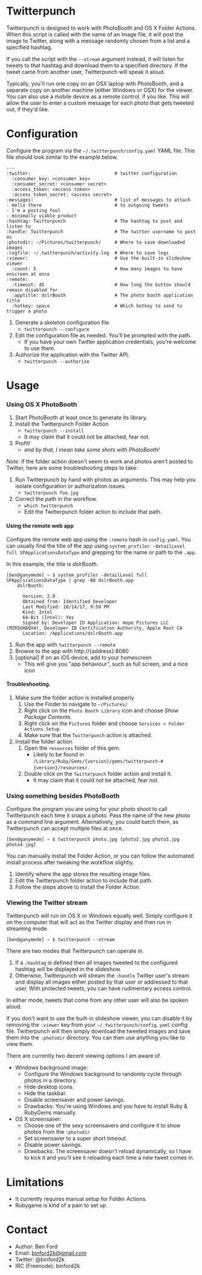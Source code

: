 Twitterpunch
===============

Twitterpunch is designed to work with PhotoBooth and OS X Folder Actions.
When this script is called with the name of an image file, it will post the
image to Twitter, along with a message randomly chosen from a list and a
specified hashtag.

If you call the script with the `--stream` argument instead, it will listen
for tweets to that hashtag and download them to a specified directory. If
the tweet came from another user, Twitterpunch will speak it aloud.

Typically, you'll run one copy on an OSX laptop with PhotoBooth, and a separate
copy on another machine (either Windows or OSX) for the viewer. You can also use
a mobile device as a remote control, if you like. This will allow the user to
enter a custom message for each photo that gets tweeted out, if they'd like.


Configuration
===========

Configure the program via the `~/.twitterpunch/config.yaml` YAML file. This file
should look similar to the example below.

    ---
    :twitter:                               # twitter configuration
      :consumer_key: <consumer key>
      :consumer_secret: <consumer secret>
      :access_token: <access token>
      :access_token_secret: <access secret>
    :messages:                              # list of messages to attach
    - Hello there                           # to outgoing tweets
    - I'm a posting fool
    - minimally viable product
    :hashtag: Twitterpunch                  # The hashtag to post and listen to
    :handle: Twitterpunch                   # The twitter username to post as
    :photodir: ~/Pictures/twitterpunch/     # Where to save downloaded images
    :logfile: ~/.twitterpunch/activity.log  # Where to save logs
    :viewer:                                # Use the built-in slideshow viewer
      :count: 5                             # How many images to have onscreen at once
    :remote:
      :timeout: 45                          # How long the button should remain disabled for
      :apptitle: dslrBooth                  # The photo booth application title
      :hotkey: space                        # Which hotkey to send to trigger a photo

1. Generate a skeleton configuration file
    * `twitterpunch --configure`
1. Edit the configuration file as needed. You'll be prompted with the path.
    * If you have your own Twitter application credentials, you're welcome to use them.
1. Authorize the application with the Twitter API.
    * `twitterpunch --authorize`


Usage 
==========

### Using OS X PhotoBooth

1. Start PhotoBooth at least once to generate its library.
1. Install the Twitterpunch Folder Action
    * `twitterpunch --install`
    * It may claim that it could not be attached, fear not.
1. Profit!
    * _and by that, I mean take some shots with PhotoBooth!_

*Note*: if the folder action doesn't seem to work and photos aren't posted to
Twitter, here are some troubleshooting steps to take:

1. Run Twitterpunch by hand with photos as arguments. This may help you isolate
   configuration or authorization issues.
    * `twitterpunch foo.jpg`
1. Correct the path in the workflow.
    * `which twitterpunch`
    * Edit the Twitterpunch folder action to include that path.

#### Using the remote web app

Configure the remote web app using the `:remote` hash in `config.yaml`. You can
usually find the title of the app using `system_profiler -detailLevel full SPApplicationsDataType`
and grepping for the name or path to the `.app`.

In this example, the title is _dslrBooth_.

    [ben@ganymede] ~ $ system_profiler -detailLevel full SPApplicationsDataType | grep -B8 dslrBooth.app
        dslrBooth:

          Version: 2.9
          Obtained from: Identified Developer
          Last Modified: 10/14/17, 9:50 PM
          Kind: Intel
          64-Bit (Intel): Yes
          Signed by: Developer ID Application: Hope Pictures LLC (MZR5GHAQX4), Developer ID Certification Authority, Apple Root CA
          Location: /Applications/dslrBooth.app

1. Run the app with `twitterpunch --remote`
1. Browse to the app with http://{address}:8080
1. [optional] If on an iOS device, add to your homescreen
    * This will give you "app behaviour", such as full screen, and a nice icon


#### Troubleshooting.

1. Make sure the folder action is installed properly
    1. Use the Finder to navigate to `~/Pictures/`
    1. Right click on the `Photo Booth Library` icon and choose _Show Package Contents_.
    1. Right click on the `Pictures` folder and choose `Services > Folder Actions Setup`
    1. Make sure that the `Twitterpunch` action is attached.
1. Install the folder action
    1. Open the `resources` folder of this gem.
        * Likely to be found in `/Library/Ruby/Gems/{version}/gems/twitterpunch-#{version}/resources/`.
    1. Double click on the `Twitterpunch` folder action and install it.
        * It may claim that it could not be attached, fear not.


### Using something besides PhotoBooth

Configure the program you are using for your photo shoot to call Twitterpunch
each time it snaps a photo. Pass the name of the new photo as a command line
argument.  Alternatively, you could batch them, as Twitterpunch can accept
multiple files at once.

    [ben@ganymede] ~ $ twitterpunch photo.jpg [photo2.jpg photo3.jpg photo4.jpg]

You can manually install the Folder Action, or you can follow the automated
install process after tweaking the workflow slightly.

1. Identify where the app stores the resulting image files.
1. Edit the Twitterpunch folder action to include that path.
1. Follow the steps above to install the Folder Action.

### Viewing the Twitter stream

Twitterpunch will run on OS X or Windows equally well. Simply configure it on the
computer that will act as the Twitter display and then run in streaming mode.

    [ben@ganymede] ~ $ twitterpunch --stream

There are two modes that Twitterpunch can operate in.

1. If a `:hashtag` is defined then all images tweeted to the configured hashtag
   will be displayed in the slideshow.
1. Otherwise, Twitterpunch will stream the `:handle` Twitter user's stream and
   display all images either posted by that user or addressed to that user. With
   protected tweets, you can have rudimentary access control.

In either mode, tweets that come from any other user will also be spoken aloud.

If you don't want to use the built-in slideshow viewer, you can disable it by
removing the `:viewer` key from your `~/.twitterpunch/config.yaml` config file.
Twitterpunch will then simply download the tweeted images and save them into the
`:photodir` directory. You can then use anything you like to view them.

There are currently two decent viewing options I am aware of.

* Windows background image:
    * Configure the Windows background to randomly cycle through photos in a directory.
    * Hide desktop icons.
    * Hide the taskbar.
    * Disable screensaver and power savings.
    * Drawbacks: You're using Windows and you have to install Ruby & RubyGems manually.
* OS X screensaver:
    * Choose one of the sexy screensavers and configure it to show photos from the `:photodir`
    * Set screensaver to a super short timeout.
    * Disable power savings.
    * Drawbacks: The screensaver doesn't reload dynamically, so I have to kick it
      and you'll see it reloading each time a new tweet comes in.


Limitations
===========

* It currently requires manual setup for Folder Actions.
* Rubygame is kind of a pain to set up.


Contact
=======

* Author: Ben Ford
* Email: binford2k@gmail.com
* Twitter: @binford2k
* IRC (Freenode): binford2k
